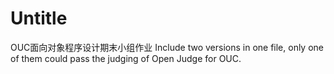 # Untitle
OUC面向对象程序设计期末小组作业
Include two versions in one file, only one of them could pass the judging of Open Judge for OUC.
